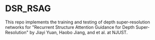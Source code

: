 # DSR_RSAG
This repo implements the training and testing of depth super-resolution networks for "Recurrent Structure Attention Guidance for Depth Super-Resolution" by Jiayi Yuan, Haobo Jiang, and et al. at NJUST.
